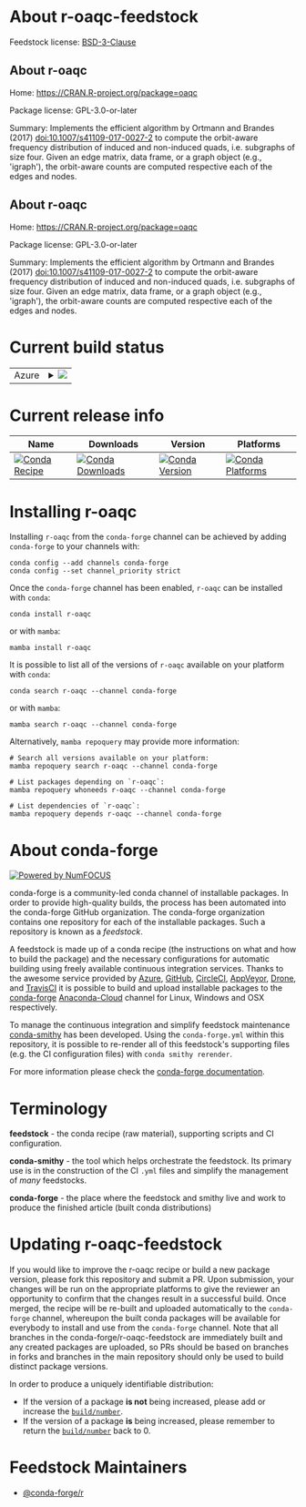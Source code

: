 About r-oaqc-feedstock
======================

Feedstock license: [BSD-3-Clause](https://github.com/conda-forge/r-oaqc-feedstock/blob/main/LICENSE.txt)


About r-oaqc
------------

Home: https://CRAN.R-project.org/package=oaqc

Package license: GPL-3.0-or-later

Summary: Implements the efficient algorithm by Ortmann and Brandes (2017) <doi:10.1007/s41109-017-0027-2> to compute the orbit-aware frequency distribution of induced and non-induced quads, i.e. subgraphs of size four. Given an edge matrix, data frame, or a graph object (e.g., 'igraph'), the orbit-aware counts are computed respective each of the edges and nodes.

About r-oaqc
------------

Home: https://CRAN.R-project.org/package=oaqc

Package license: GPL-3.0-or-later

Summary: Implements the efficient algorithm by Ortmann and Brandes (2017) <doi:10.1007/s41109-017-0027-2> to compute the orbit-aware frequency distribution of induced and non-induced quads, i.e. subgraphs of size four. Given an edge matrix, data frame, or a graph object (e.g., 'igraph'), the orbit-aware counts are computed respective each of the edges and nodes.

Current build status
====================


<table>
    
  <tr>
    <td>Azure</td>
    <td>
      <details>
        <summary>
          <a href="https://dev.azure.com/conda-forge/feedstock-builds/_build/latest?definitionId=19799&branchName=main">
            <img src="https://dev.azure.com/conda-forge/feedstock-builds/_apis/build/status/r-oaqc-feedstock?branchName=main">
          </a>
        </summary>
        <table>
          <thead><tr><th>Variant</th><th>Status</th></tr></thead>
          <tbody><tr>
              <td>linux_64</td>
              <td>
                <a href="https://dev.azure.com/conda-forge/feedstock-builds/_build/latest?definitionId=19799&branchName=main">
                  <img src="https://dev.azure.com/conda-forge/feedstock-builds/_apis/build/status/r-oaqc-feedstock?branchName=main&jobName=linux&configuration=linux%20linux_64_" alt="variant">
                </a>
              </td>
            </tr><tr>
              <td>osx_64</td>
              <td>
                <a href="https://dev.azure.com/conda-forge/feedstock-builds/_build/latest?definitionId=19799&branchName=main">
                  <img src="https://dev.azure.com/conda-forge/feedstock-builds/_apis/build/status/r-oaqc-feedstock?branchName=main&jobName=osx&configuration=osx%20osx_64_" alt="variant">
                </a>
              </td>
            </tr>
          </tbody>
        </table>
      </details>
    </td>
  </tr>
</table>

Current release info
====================

| Name | Downloads | Version | Platforms |
| --- | --- | --- | --- |
| [![Conda Recipe](https://img.shields.io/badge/recipe-r--oaqc-green.svg)](https://anaconda.org/conda-forge/r-oaqc) | [![Conda Downloads](https://img.shields.io/conda/dn/conda-forge/r-oaqc.svg)](https://anaconda.org/conda-forge/r-oaqc) | [![Conda Version](https://img.shields.io/conda/vn/conda-forge/r-oaqc.svg)](https://anaconda.org/conda-forge/r-oaqc) | [![Conda Platforms](https://img.shields.io/conda/pn/conda-forge/r-oaqc.svg)](https://anaconda.org/conda-forge/r-oaqc) |

Installing r-oaqc
=================

Installing `r-oaqc` from the `conda-forge` channel can be achieved by adding `conda-forge` to your channels with:

```
conda config --add channels conda-forge
conda config --set channel_priority strict
```

Once the `conda-forge` channel has been enabled, `r-oaqc` can be installed with `conda`:

```
conda install r-oaqc
```

or with `mamba`:

```
mamba install r-oaqc
```

It is possible to list all of the versions of `r-oaqc` available on your platform with `conda`:

```
conda search r-oaqc --channel conda-forge
```

or with `mamba`:

```
mamba search r-oaqc --channel conda-forge
```

Alternatively, `mamba repoquery` may provide more information:

```
# Search all versions available on your platform:
mamba repoquery search r-oaqc --channel conda-forge

# List packages depending on `r-oaqc`:
mamba repoquery whoneeds r-oaqc --channel conda-forge

# List dependencies of `r-oaqc`:
mamba repoquery depends r-oaqc --channel conda-forge
```


About conda-forge
=================

[![Powered by
NumFOCUS](https://img.shields.io/badge/powered%20by-NumFOCUS-orange.svg?style=flat&colorA=E1523D&colorB=007D8A)](https://numfocus.org)

conda-forge is a community-led conda channel of installable packages.
In order to provide high-quality builds, the process has been automated into the
conda-forge GitHub organization. The conda-forge organization contains one repository
for each of the installable packages. Such a repository is known as a *feedstock*.

A feedstock is made up of a conda recipe (the instructions on what and how to build
the package) and the necessary configurations for automatic building using freely
available continuous integration services. Thanks to the awesome service provided by
[Azure](https://azure.microsoft.com/en-us/services/devops/), [GitHub](https://github.com/),
[CircleCI](https://circleci.com/), [AppVeyor](https://www.appveyor.com/),
[Drone](https://cloud.drone.io/welcome), and [TravisCI](https://travis-ci.com/)
it is possible to build and upload installable packages to the
[conda-forge](https://anaconda.org/conda-forge) [Anaconda-Cloud](https://anaconda.org/)
channel for Linux, Windows and OSX respectively.

To manage the continuous integration and simplify feedstock maintenance
[conda-smithy](https://github.com/conda-forge/conda-smithy) has been developed.
Using the ``conda-forge.yml`` within this repository, it is possible to re-render all of
this feedstock's supporting files (e.g. the CI configuration files) with ``conda smithy rerender``.

For more information please check the [conda-forge documentation](https://conda-forge.org/docs/).

Terminology
===========

**feedstock** - the conda recipe (raw material), supporting scripts and CI configuration.

**conda-smithy** - the tool which helps orchestrate the feedstock.
                   Its primary use is in the construction of the CI ``.yml`` files
                   and simplify the management of *many* feedstocks.

**conda-forge** - the place where the feedstock and smithy live and work to
                  produce the finished article (built conda distributions)


Updating r-oaqc-feedstock
=========================

If you would like to improve the r-oaqc recipe or build a new
package version, please fork this repository and submit a PR. Upon submission,
your changes will be run on the appropriate platforms to give the reviewer an
opportunity to confirm that the changes result in a successful build. Once
merged, the recipe will be re-built and uploaded automatically to the
`conda-forge` channel, whereupon the built conda packages will be available for
everybody to install and use from the `conda-forge` channel.
Note that all branches in the conda-forge/r-oaqc-feedstock are
immediately built and any created packages are uploaded, so PRs should be based
on branches in forks and branches in the main repository should only be used to
build distinct package versions.

In order to produce a uniquely identifiable distribution:
 * If the version of a package **is not** being increased, please add or increase
   the [``build/number``](https://docs.conda.io/projects/conda-build/en/latest/resources/define-metadata.html#build-number-and-string).
 * If the version of a package **is** being increased, please remember to return
   the [``build/number``](https://docs.conda.io/projects/conda-build/en/latest/resources/define-metadata.html#build-number-and-string)
   back to 0.

Feedstock Maintainers
=====================

* [@conda-forge/r](https://github.com/conda-forge/r/)

